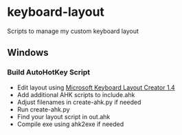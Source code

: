 # keyboard-layout
Scripts to manage my custom keyboard layout

## Windows

### Build AutoHotKey Script
- Edit layout using [Microsoft Keyboard Layout Creator 1.4](https://www.microsoft.com/en-us/download/details.aspx?id=22339)
- Add additional AHK scripts to include.ahk
- Adjust filenames in create-ahk.py if needed
- Run create-ahk.py
- Find your layout script in out.ahk
- Compile exe using ahk2exe if needed